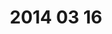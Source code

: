 ---
layout: blog
title: 2014 03 16 
category: blog
lat: 47.60293
lng: -122.30839
altitude: 85.05
image: https://s3-us-west-2.amazonaws.com/worldcup14/2014-03-16 18:14:08 PDT.jpg
observation: 20140316181408PDT
---